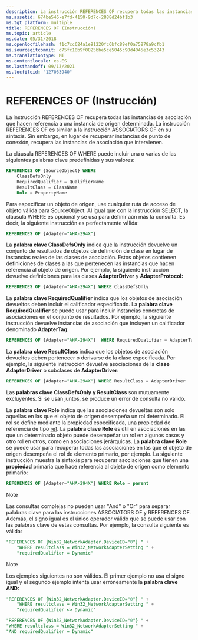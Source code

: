 ```yaml
---
description: La instrucción REFERENCES OF recupera todas las instancias de asociación que hacen referencia a una instancia de origen determinada.
ms.assetid: 674be546-e7fd-4150-9d7c-2888d24bf1b3
ms.tgt_platform: multiple
title: REFERENCES OF (Instrucción)
ms.topic: article
ms.date: 05/31/2018
ms.openlocfilehash: f1c7cc624a1e91220fc6bfc89ef0a75878a9cfb1
ms.sourcegitcommit: d75fc10b9f0825bbe5ce5045c90d4045e3c53243
ms.translationtype: MT
ms.contentlocale: es-ES
ms.lasthandoff: 09/13/2021
ms.locfileid: "127063940"
---
```

# <a name="references-of-statement"></a>REFERENCES OF (Instrucción)

La instrucción REFERENCES OF recupera todas las instancias de asociación que hacen referencia a una instancia de origen determinada. La instrucción REFERENCES OF es similar a la instrucción ASSOCIATORS OF en su sintaxis. Sin embargo, en lugar de recuperar instancias de punto de conexión, recupera las instancias de asociación que intervienen.

La cláusula REFERENCES OF WHERE puede incluir una o varias de las siguientes palabras clave predefinidas y sus valores:


```sql
REFERENCES OF {SourceObject} WHERE 
    ClassDefsOnly
    RequiredQualifier = QualifierName
    ResultClass = ClassName
    Role = PropertyName
```



Para especificar un objeto de origen, use cualquier ruta de acceso de objeto válida para SourceObject. Al igual que con la instrucción SELECT, la cláusula WHERE es opcional y se usa para definir aún más la consulta. Es decir, la siguiente instrucción es perfectamente válida:


```sql
REFERENCES OF {Adapter="AHA-294X"}
```



La **palabra clave ClassDefsOnly** indica que la instrucción devuelve un conjunto de resultados de objetos de definición de clase en lugar de instancias reales de las clases de asociación. Estos objetos contienen definiciones de clases a las que pertenecen las instancias que hacen referencia al objeto de origen. Por ejemplo, la siguiente instrucción devuelve definiciones para las clases **AdapterDriver** y **AdapterProtocol:**


```sql
REFERENCES OF {Adapter="AHA-294X"} WHERE ClassDefsOnly
```



La **palabra clave RequiredQualifier** indica que los objetos de asociación devueltos deben incluir el calificador especificado. La **palabra clave RequiredQualifier** se puede usar para incluir instancias concretas de asociaciones en el conjunto de resultados. Por ejemplo, la siguiente instrucción devuelve instancias de asociación que incluyen un calificador denominado **AdapterTag**:


```sql
REFERENCES OF {Adapter="AHA-294X"}  WHERE RequiredQualifier = AdapterTag
```



La **palabra clave ResultClass** indica que los objetos de asociación devueltos deben pertenecer o derivarse de la clase especificada. Por ejemplo, la siguiente instrucción devuelve asociaciones de la **clase AdapterDriver** o subclases de **AdapterDriver**:


```sql
REFERENCES OF {Adapter="AHA-294X"} WHERE ResultClass = AdapterDriver
```



Las **palabras clave ClassDefsOnly** **y ResultClass** son mutuamente excluyentes. Si se usan juntos, se produce un error de consulta no válido.

La **palabra clave Role** indica que las asociaciones devueltas son solo aquellas en las que el objeto de origen desempeña un rol determinado. El rol se define mediante la propiedad especificada, una propiedad de referencia de tipo [ref](references.md). La **palabra clave Role** es útil en asociaciones en las que un determinado objeto puede desempeñar un rol en algunos casos y otro rol en otros, como en asociaciones jerárquicas. La **palabra clave Role** se puede usar para recuperar todas las asociaciones en las que el objeto de origen desempeña el rol de elemento primario, por ejemplo. La siguiente instrucción muestra la sintaxis para recuperar asociaciones que tienen una **propiedad** primaria que hace referencia al objeto de origen como elemento primario:


```sql
REFERENCES OF {Adapter="AHA-294X"} WHERE Role = parent
```



> [!Note]  
> Las consultas complejas no pueden usar "And" o "Or" para separar palabras clave para las instrucciones ASSOCIATORS OF y REFERENCES OF. Además, el signo igual es el único operador válido que se puede usar con las palabras clave de estas consultas. Por ejemplo, la consulta siguiente es válida:

 


```sql
"REFERENCES OF {Win32_NetworkAdapter.DeviceID="0"} " +
    "WHERE resultclass = Win32_NetworkAdapterSetting " +
    "requiredQualifier = Dynamic"
```



> [!Note]  
> Los ejemplos siguientes no son válidos. El primer ejemplo no usa el signo igual y el segundo ejemplo intenta usar erróneamente la **palabra clave AND:**

 


```sql
"REFERENCES OF {Win32_NetworkAdapter.DeviceID="0"} " +
    "WHERE resultclass = Win32_NetworkAdapterSetting " +
    "requiredQualifier <> Dynamic"

"REFERENCES OF {Win32_NetworkAdapter.DeviceID="0"} " +
"WHERE resultclass = Win32_NetworkAdapterSetting " +
"AND requiredQualifier = Dynamic"
```



 

 




